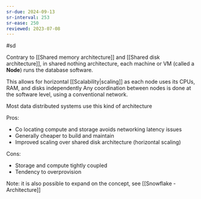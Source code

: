 ```yaml
---
sr-due: 2024-09-13
sr-interval: 253
sr-ease: 250
reviewed: 2023-07-08
---
```


#sd

Contrary to [[Shared memory architecture]] and [[Shared disk architecture]], in shared nothing architecture, each machine or VM (called a **Node**) runs the database software.

This allows for horizontal [[Scalability|scaling]] as each node uses its CPUs, RAM, and disks independently Any coordination between nodes is done at the software level, using a conventional network.

Most data distributed systems use this kind of architecture

Pros:

- Co locating compute and storage avoids networking latency issues
- Generally cheaper to build and maintain
- Improved scaling over shared disk architecture (horizontal scaling)

Cons:

- Storage and compute tightly coupled
- Tendency to overprovision

Note: it is also possible to expand on the concept,  see [[Snowflake - Architecture]] 
